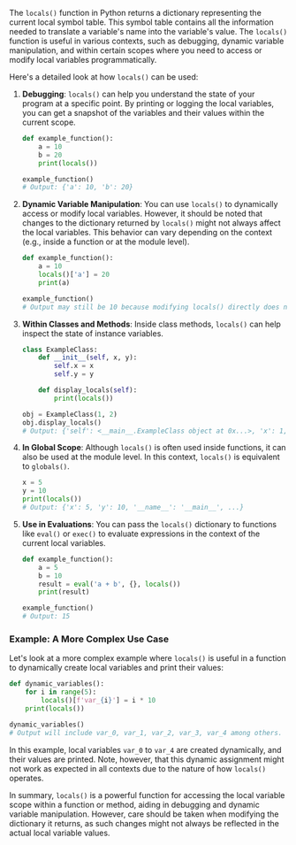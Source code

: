 The `locals()` function in Python returns a dictionary representing the current local symbol table. This symbol table contains all the information needed to translate a variable's name into the variable's value. The `locals()` function is useful in various contexts, such as debugging, dynamic variable manipulation, and within certain scopes where you need to access or modify local variables programmatically.

Here's a detailed look at how `locals()` can be used:

1. **Debugging**:
   `locals()` can help you understand the state of your program at a specific point. By printing or logging the local variables, you can get a snapshot of the variables and their values within the current scope.

   ```python
   def example_function():
       a = 10
       b = 20
       print(locals())

   example_function()
   # Output: {'a': 10, 'b': 20}
   ```

2. **Dynamic Variable Manipulation**:
   You can use `locals()` to dynamically access or modify local variables. However, it should be noted that changes to the dictionary returned by `locals()` might not always affect the local variables. This behavior can vary depending on the context (e.g., inside a function or at the module level).

   ```python
   def example_function():
       a = 10
       locals()['a'] = 20
       print(a)

   example_function()
   # Output may still be 10 because modifying locals() directly does not always change the actual local variable
   ```

3. **Within Classes and Methods**:
   Inside class methods, `locals()` can help inspect the state of instance variables.

   ```python
   class ExampleClass:
       def __init__(self, x, y):
           self.x = x
           self.y = y

       def display_locals(self):
           print(locals())

   obj = ExampleClass(1, 2)
   obj.display_locals()
   # Output: {'self': <__main__.ExampleClass object at 0x...>, 'x': 1, 'y': 2}
   ```

4. **In Global Scope**:
   Although `locals()` is often used inside functions, it can also be used at the module level. In this context, `locals()` is equivalent to `globals()`.

   ```python
   x = 5
   y = 10
   print(locals())
   # Output: {'x': 5, 'y': 10, '__name__': '__main__', ...}
   ```

5. **Use in Evaluations**:
   You can pass the `locals()` dictionary to functions like `eval()` or `exec()` to evaluate expressions in the context of the current local variables.

   ```python
   def example_function():
       a = 5
       b = 10
       result = eval('a + b', {}, locals())
       print(result)

   example_function()
   # Output: 15
   ```

### Example: A More Complex Use Case

Let's look at a more complex example where `locals()` is useful in a function to dynamically create local variables and print their values:

```python
def dynamic_variables():
    for i in range(5):
        locals()[f'var_{i}'] = i * 10
    print(locals())

dynamic_variables()
# Output will include var_0, var_1, var_2, var_3, var_4 among others.
```

In this example, local variables `var_0` to `var_4` are created dynamically, and their values are printed. Note, however, that this dynamic assignment might not work as expected in all contexts due to the nature of how `locals()` operates.

In summary, `locals()` is a powerful function for accessing the local variable scope within a function or method, aiding in debugging and dynamic variable manipulation. However, care should be taken when modifying the dictionary it returns, as such changes might not always be reflected in the actual local variable values.